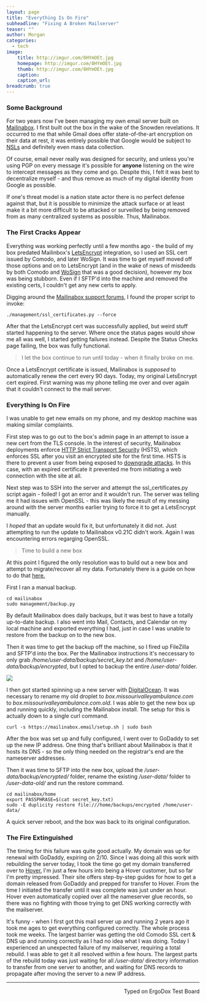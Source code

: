 ```yaml
---
layout: page
title: "Everything Is On Fire"
subheadline: "Fixing A Broken Mailserver"
teaser: ""
author: Morgan
categories:
  - tech
image:
    title: http://imgur.com/8HYmOEt.jpg
    homepage: http://imgur.com/8HYmOEt.jpg
    thumb: http://imgur.com/8HYmOEt.jpg
    caption:
    caption_url:
breadcrumb: true
---
```


### Some Background

For two years now I've been managing my own email server built on [Mailinabox](https://mailinabox.email/). I first built out the box in the wake of the Snowden revelations. It occurred to me that while Gmail does offer state-of-the-art encryption on their data at rest, it was entirely possible that Google would be subject to [NSLs](https://en.wikipedia.org/wiki/National_security_letter) and definitely even mass data collection.

Of course, email never really was designed for security, and unless you're using PGP on every message it's possible for **anyone** listening on the wire to intercept messages as they come and go. Despite this, I felt it was best to decentralize myself - and thus remove as much of my digital identity from Google as possible.

If one's threat model is a nation state actor there is no perfect defense against that, but it is possible to minimize the attack surface or at least make it a bit more difficult to be attacked or surveilled by being removed from as many centralized systems as possible. Thus, Mailinabox.

### The First Cracks Appear

Everything was working perfectly until a few months ago - the build of my box predated Mailinbox's [LetsEncrypt](https://letsencrypt.org/) integration, so I used an SSL cert issued by Comodo, and later WoSign. It was time to get myself moved off those options and on to LetsEncrypt (and in the wake of news of misdeeds by both Comodo and [WoSign](https://blog.mozilla.org/security/2016/10/24/distrusting-new-wosign-and-startcom-certificates/) that was a good decision), however my box was being stubborn. Even if I SFTP'd into the machine and removed the existing certs, I couldn't get any new certs to apply.

Digging around the [Mailinabox support forums](https://discourse.mailinabox.email/), I found the proper script to invoke:

```
./management/ssl_certificates.py --force
```

After that the LetsEncrypt cert was successfully applied, but weird stuff started happening to the server. Where once the status pages would show me all was well, I started getting failures instead. Despite the Status Checks page failing, the box was fully functional.

> I let the box continue to run until today - when it finally broke on me.

Once a LetsEncrypt certificate is issued, Mailinabox is _supposed_ to automatically renew the cert every 90 days. Today, my original LetsEncrypt cert expired. First warning was my phone telling me over and over again that it couldn't connect to the mail server.

### Everything Is On Fire

I was unable to get new emails on my phone, and my desktop machine was making similar complaints.

First step was to go out to the box's admin page in an attempt to issue a new cert from the TLS console. In the interest of security, Mailinabox deployments enforce [HTTP Strict Transport Security](https://en.wikipedia.org/wiki/HTTP_Strict_Transport_Security) (HSTS), which enforces SSL after you visit an encrypted site for the first time. HSTS is there to prevent a user from being exposed to [downgrade attacks](https://en.wikipedia.org/wiki/Downgrade_attack). In this case, with an expired certificate it prevented me from initiating a web connection with the site at all.

Next step was to SSH into the server and attempt the ssl_certificates.py script again - foiled! I got an error and it wouldn't run. The server was telling me it had issues with OpenSSL - this was likely the result of my messing around with the server months earlier trying to force it to get a LetsEncrypt manually.

I _hoped_ that an update would fix it, but unfortunately it did not. Just attempting to run the update to Mailinabox v0.21C didn't work. Again I was encountering errors regarging OpenSSL.

> Time to build a new box

At this point I figured the only resolution was to build out a new box and attempt to migrate/recover all my data. Fortunately there is a guide on how to do that [here.](https://mailinabox.email/maintenance.html#moving-boxes)

First I ran a manual backup.

```
cd mailinabox
sudo management/backup.py
```

By default Mailinabox does daily backups, but it was best to have a totally up-to-date backup. I also went into Mail, Contacts, and Calendar on my local machine and exported everything I had, just in case I was unable to restore from the backup on to the new box.

Then it was time to get the backup off the machine, so I fired up FileZilla and SFTP'd into the box. Per the Mailinabox instructions it's neccessary to only grab _/home/user-data/backup/secret_key.txt_ and _/home/user-data/backup/encrypted_, but I opted to backup the entire _/user-data/_ folder.

![](http://imgur.com/td2P77x.jpg)

I then got started spinning up a new server with [DigitalOcean](https://www.digitalocean.com/). It was necessary to rename my old droplet to _box.missourivalleyambulance.com_ to _box.missourivalleyambulance.com.old_. I was able to get the new box up and running quickly, including the Mailinabox install. The setup for this is actually down to a single curl command.

```
curl -s https://mailinabox.email/setup.sh | sudo bash
```

After the box was set up and fully configured, I went over to GoDaddy to set up the new IP address. One thing that's brilliant about Mailinabox is that it hosts its DNS - so the only thing needed on the registrar's end are the nameserver addresses.

Then it was time to SFTP into the new box, upload the _/user-data/backup/encrypted/_ folder, rename the existing _/user-data/_ folder to _/user-data-old/_ and run the restore command.

```
cd mailinabox/home
export PASSPHRASE=$(cat secret_key.txt)
sudo -E duplicity restore file:///home/backups/encrypted /home/user-data/
```

A quick server reboot, and the box was back to its original configuration.

### The Fire Extinguished

The timing for this failure was quite good actually. My domain was up for renewal with GoDaddy, expiring on 2/10. Since I was doing all this work with rebuilding the server today, I took the time go get my domain transferred over to [Hover.](https://www.hover.com/) I'm just a few hours into being a Hover customer, but so far I'm pretty impressed. Their site offers step-by-step guides for how to get a domain released from GoDaddy and prepped for transfer to Hover. From the time I initiated the transfer until it was complete was just under an hour. Hover even automatically copied over all the nameserver glue records, so there was no fighting with those trying to get DNS working correctly with the mailserver.

It's funny - when I first got this mail server up and running 2 years ago it took me ages to get everything configured correctly. The whole process took me weeks. The largest barrier was getting the old Comodo SSL cert & DNS up and running correctly as I had no idea what I was doing. Today I experienced an unexpected failure of my mailserver, requiring a total rebuild. I was able to get it all resolved within a few hours. The largest parts of the rebuild today was just waiting for all _/user-data/_ directory information to transfer from one server to another, and waiting for DNS records to propagate after moving the server to a new IP address.

---
<p align="right">Typed on ErgoDox Test Board</p
